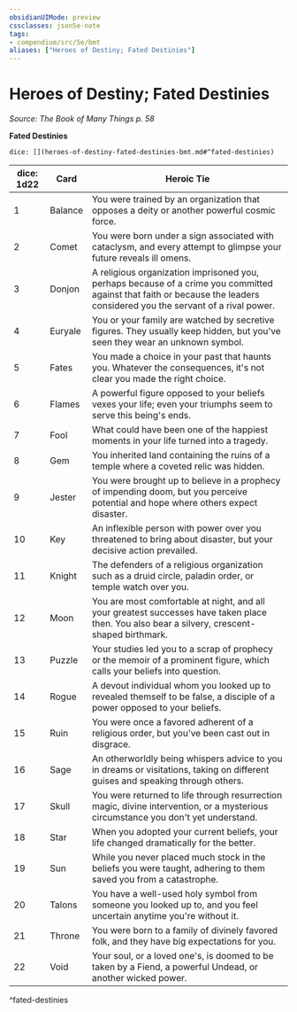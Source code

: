 ```yaml
---
obsidianUIMode: preview
cssclasses: json5e-note
tags:
- compendium/src/5e/bmt
aliases: ["Heroes of Destiny; Fated Destinies"]
---
```

# Heroes of Destiny; Fated Destinies
*Source: The Book of Many Things p. 58* 

**Fated Destinies**

`dice: [](heroes-of-destiny-fated-destinies-bmt.md#^fated-destinies)`

| dice: 1d22 | Card | Heroic Tie |
|------------|------|------------|
| 1 | Balance | You were trained by an organization that opposes a deity or another powerful cosmic force. |
| 2 | Comet | You were born under a sign associated with cataclysm, and every attempt to glimpse your future reveals ill omens. |
| 3 | Donjon | A religious organization imprisoned you, perhaps because of a crime you committed against that faith or because the leaders considered you the servant of a rival power. |
| 4 | Euryale | You or your family are watched by secretive figures. They usually keep hidden, but you've seen they wear an unknown symbol. |
| 5 | Fates | You made a choice in your past that haunts you. Whatever the consequences, it's not clear you made the right choice. |
| 6 | Flames | A powerful figure opposed to your beliefs vexes your life; even your triumphs seem to serve this being's ends. |
| 7 | Fool | What could have been one of the happiest moments in your life turned into a tragedy. |
| 8 | Gem | You inherited land containing the ruins of a temple where a coveted relic was hidden. |
| 9 | Jester | You were brought up to believe in a prophecy of impending doom, but you perceive potential and hope where others expect disaster. |
| 10 | Key | An inflexible person with power over you threatened to bring about disaster, but your decisive action prevailed. |
| 11 | Knight | The defenders of a religious organization such as a druid circle, paladin order, or temple watch over you. |
| 12 | Moon | You are most comfortable at night, and all your greatest successes have taken place then. You also bear a silvery, crescent-shaped birthmark. |
| 13 | Puzzle | Your studies led you to a scrap of prophecy or the memoir of a prominent figure, which calls your beliefs into question. |
| 14 | Rogue | A devout individual whom you looked up to revealed themself to be false, a disciple of a power opposed to your beliefs. |
| 15 | Ruin | You were once a favored adherent of a religious order, but you've been cast out in disgrace. |
| 16 | Sage | An otherworldly being whispers advice to you in dreams or visitations, taking on different guises and speaking through others. |
| 17 | Skull | You were returned to life through resurrection magic, divine intervention, or a mysterious circumstance you don't yet understand. |
| 18 | Star | When you adopted your current beliefs, your life changed dramatically for the better. |
| 19 | Sun | While you never placed much stock in the beliefs you were taught, adhering to them saved you from a catastrophe. |
| 20 | Talons | You have a well-used holy symbol from someone you looked up to, and you feel uncertain anytime you're without it. |
| 21 | Throne | You were born to a family of divinely favored folk, and they have big expectations for you. |
| 22 | Void | Your soul, or a loved one's, is doomed to be taken by a Fiend, a powerful Undead, or another wicked power. |
^fated-destinies
